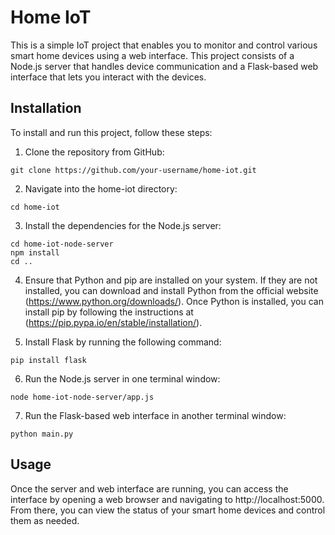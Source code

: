 # Home IoT
This is a simple IoT project that enables you to monitor and control various smart home devices using a web interface. This project consists of a Node.js server that handles device communication and a Flask-based web interface that lets you interact with the devices.



## Installation

To install and run this project, follow these steps:

1. Clone the repository from GitHub:
```
git clone https://github.com/your-username/home-iot.git
```

2. Navigate into the home-iot directory:
```
cd home-iot
```
3. Install the dependencies for the Node.js server:
```
cd home-iot-node-server
npm install
cd ..
```
4. Ensure that Python and pip are installed on your system. If they are not installed, you can download and install Python from the official website (https://www.python.org/downloads/). Once Python is installed, you can install pip by following the instructions at (https://pip.pypa.io/en/stable/installation/).

5. Install Flask by running the following command:
```
pip install flask
```
6. Run the Node.js server in one terminal window:
```
node home-iot-node-server/app.js
```
7. Run the Flask-based web interface in another terminal window:
```
python main.py
```

## Usage
Once the server and web interface are running, you can access the interface by opening a web browser and navigating to http://localhost:5000. From there, you can view the status of your smart home devices and control them as needed.



